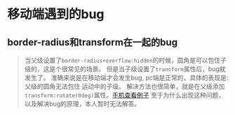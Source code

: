 # 移动端遇到的bug

## border-radius和transform在一起的bug
> 当父级设置了`border-radius+overflow:hidden`的时候，圆角是可以包住子级的，这是个很常见的场景。
但是当子级设置了`transform`属性后，bug就发生了。
> 准确来说是在移动端才会发生bug, pc端是正常的，具体的表现是: 父级的圆角无法包住 运动中的子级。
> 解决方法也很简单，就是在父级添加`transform:rotate(0deg)`属性。[手机查看例子]()
> 至于为什么出现这种问题，以及解决bug的原理，本人暂时无法解答。